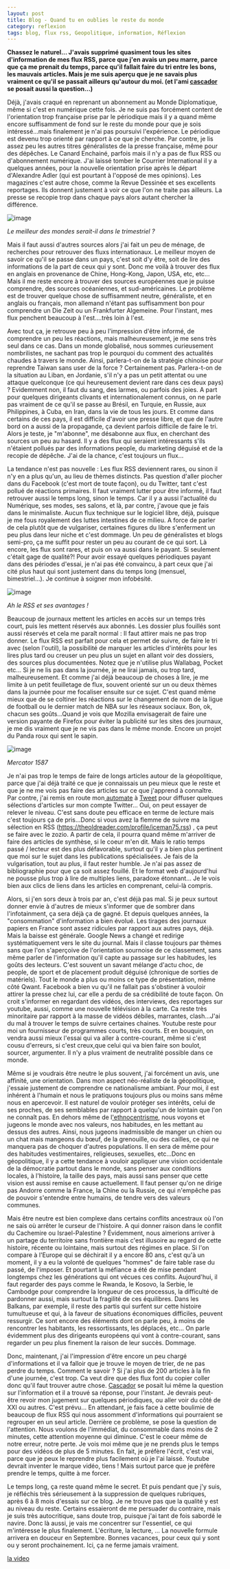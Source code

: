 ```yaml
---
layout: post
title: Blog - Quand tu en oublies le reste du monde
category: reflexion
tags: blog, flux rss, Geopolitique, information, Réflexion
---
```

**Chassez le naturel... J'avais supprimé quasiment tous les sites d'information de mes flux RSS, parce que j'en avais un peu marre, parce que ça me prenait du temps, parce qu'il fallait faire du tri entre les bons, les mauvais articles. Mais je me suis aperçu que je ne savais plus vraiment ce qu'il se passait ailleurs qu'autour du moi. (et l'ami <a href="https://www.blog-libre.org/auteurs/cascador/">cascador</a> se posait aussi la question...)**

Déjà, j'avais craqué en reprenant un abonnement au Monde Diplomatique, même si c'est en numérique cette fois. Je ne suis pas forcément content de l'orientation trop française prise par le périodique mais il y a quand même encore suffisamment de fond sur le reste du monde pour que je sois intéressé...mais finalement je n'ai pas poursuivi l'expérience. Le périodique est devenu trop orienté par rapport à ce que je cherche. Par contre, je lis assez peu les autres titres généralistes de la presse française, même pour des dépêches. Le Canard Enchainé, parfois mais il n'y a pas de flux RSS ou d'abonnement numérique. J'ai laissé tomber le Courrier International il y a quelques années, pour la nouvelle orientation prise après le départ d'Alexandre Adler (qui est pourtant à l'opposé de mes opinions). Les magazines c'est autre chose, comme la Revue Dessinée et ses excellents reportages. Ils donnent justement à voir ce que l'on ne traite pas ailleurs. La presse se recopie trop dans chaque pays alors autant chercher la différence.

![image](https://cheziceman.files.wordpress.com/2019/07/revuexxi.png)

*Le meilleur des mondes serait-il dans le trimestriel ?*

Mais il faut aussi d'autres sources alors j'ai fait un peu de ménage, de recherches pour retrouver des fluxs internationaux. Le meilleur moyen de savoir ce qu'il se passe dans un pays, c'est soit d'y être, soit de lire des informations de la part de ceux qui y sont. Donc me voilà à trouver des flux en anglais en provenance de Chine, Hong-Kong, Japon, USA, etc, etc... Mais il me reste encore à trouver des sources européennes que je puisse comprendre, des sources océaniennes, et sud-américaines. Le problème est de trouver quelque chose de suffisamment neutre, généraliste, et en anglais ou français, mon allemand n'étant pas suffisamment bon pour comprendre un Die Zeit ou un Frankfurter Algemeine. Pour l'instant, mes flux penchent beaucoup à l'est....très loin à l'est.

Avec tout ça, je retrouve peu à peu l'impression d'être informé, de comprendre un peu les réactions, mais malheureusement, je me sens très seul dans ce cas. Dans un monde globalisé, nous sommes curieusement nombrilistes, ne sachant pas trop le pourquoi du comment des actualités chaudes à travers le monde. Ainsi, parlera-t-on de la stratégie chinoise pour reprendre Taiwan sans user de la force ?  Certainement pas. Parlera-t-on de la situation au Liban, en Jordanie, s'il n'y a pas un petit attentat ou une attaque quelconque (ce qui heureusement devient rare dans ces deux pays) ? Evidemment non, il faut du sang, des larmes, ou parfois des joies. A part pour quelques dirigeants clivants et internationalement connus, on ne parle pas vraiment de ce qu'il se passe au Brésil, en Turquie, en Russie, aux Philippines, à Cuba, en Iran, dans la vie de tous les jours.  Et comme dans certains de ces pays, il est difficile d'avoir une presse libre, et que de l'autre bord on a aussi de la propagande, ça devient parfois difficile de faire le tri. Alors je teste, je "m'abonne", me désabonne aux flux, en cherchant des sources un peu au hasard. Il y a des flux qui seraient intéressants s'ils n'étaient pollués par des informations people, du marketing déguisé et de la recopie de dépêche. J'ai de la chance, c'est toujours un flux...

La tendance n'est pas nouvelle : Les flux RSS deviennent rares, ou sinon il n'y en a plus qu'un, au lieu de thèmes distincts. Pas question d'aller piocher dans du Facebook (c'est mort de toute façon), ou du Twitter, tant c'est pollué de réactions primaires. Il faut vraiment lutter pour être informé, il faut retrouver aussi le temps long, sinon le temps. Car il y a aussi l'actualité du Numérique, ses modes, ses salons, et là, par contre, j'avoue que je fais dans le minimaliste. Aucun flux technique sur le logiciel libre, déjà, puisque je me fous royalement des luttes intestines de ce milieu. A force de parler de cela plutôt que de vulgariser, certaines figures du libre s'enferment un peu plus dans leur niche et c'est dommage. Un peu de généralistes et blogs semi-pro, ça me suffit pour rester un peu au courant de ce qui sort. Là encore, les flux sont rares, et puis on va aussi dans le payant. Si seulement c'était gage de qualité?! Pour avoir essayé quelques périodiques payant dans des périodes d'essai, je n'ai pas été convaincu, à part ceux que j'ai cité plus haut qui sont justement dans du temps long (mensuel, bimestriel...). Je continue à soigner mon infobésité.

![image](https://searchengineland.com/images/power-of-RSS.gif)

*Ah le RSS et ses avantages !*

Beaucoup de journaux mettent les articles en accès sur un temps très court, puis les mettent réservés aux abonnés. Les dossier plus fouillés sont aussi réservés et cela me paraît normal : Il faut attirer mais ne pas trop donner. Le flux RSS est parfait pour cela et permet de suivre, de faire le tri avec (selon l'outil), la possibilité de marquer les articles d'intérêts pour les lires plus tard ou creuser un peu plus un sujet en allant voir des dossiers, des sources plus documentées. Notez que je n'utilise plus Wallabag, Pocket etc... Si je ne lis pas dans la journée, je ne lirai jamais, ou trop tard, malheureusement. Et comme j'ai déjà beaucoup de choses à lire, je me limite à un petit feuilletage de flux, souvent orienté sur un ou deux thèmes dans la journée pour me focaliser ensuite sur ce sujet. C'est quand même mieux que de se coltiner les réactions sur le changement de nom de la ligue de football ou le dernier match de NBA sur les réseaux sociaux. Bon, ok, chacun ses goûts...Quand je vois que Mozilla envisagerait de faire une version payante de Firefox pour éviter la publicité sur les sites des journaux, je me dis vraiment que je ne vis pas dans le même monde. Encore un projet du Panda roux qui sent le sapin. 

![image](https://cheziceman.files.wordpress.com/2019/06/carte.jpg)

*Mercator 1587*

Je n'ai pas trop le temps de faire de longs articles autour de la géopolitique, parce que j'ai déjà traité ce que je connaissais un peu mieux que le reste et que je ne me vois pas faire des articles sur ce que j'apprend à connaître. Par contre, j'ai remis en route mon<a href="https://cheziceman.wordpress.com/2018/06/01/tuto-comment-diffuser-sur-tous-les-reseaux-sociaux-sans-se-fatiguer/"> automate</a> à <a href="https://twitter.com/chez_iceman">Tweet</a> pour diffuser quelques sélections d'articles sur mon compte Twitter... Oui, on peut essayer de relever le niveau. C'est sans doute peu efficace en terme de lecture mais c'est toujours ça de pris...Donc si vous avez la flemme de suivre ma sélection en RSS (<a href="https://theoldreader.com/profile/iceman75.rss">https://theoldreader.com/profile/iceman75.rss</a>) , ça peut se faire avec le zozio. A partir de cela, il pourra quand même m'arriver de faire des articles de synthèse, si le coeur m'en dit. Mais le ratio temps passé / lecteur est des plus défavorable, surtout qu'il y a bien plus pertinent que moi sur le sujet dans les publications spécialisées. Je fais de la vulgarisation, tout au plus, il faut rester humble. Je n'ai pas assez de bibliographie pour que ça soit assez fouillé. Et le format web d'aujourd'hui ne pousse plus trop à lire de multiples liens, paradoxe étonnant... Je le vois bien aux clics de liens dans les articles en comprenant, celui-là compris.

Alors, si j'en sors deux à trois par an, c'est déjà pas mal. Si je peux surtout donner envie à d'autres de mieux s'informer que de sombrer dans l'infotainment, ça sera déjà ça de gagné. Et depuis quelques années, la "consommation" d'information a bien évolué. Les tirages des journaux papiers en France sont assez ridicules par rapport aux autres pays, déjà. Mais la baisse est générale. Google News a changé et redirige systématiquement vers le site du journal. Mais il classe toujours par thèmes sans que l'on s'aperçoive de l'orientation sournoise de ce classement, sans même parler de l'information qu'il capte au passage sur les habitudes, les goûts des lecteurs. C'est souvent un savant mélange d'actu choc, de people, de sport et de placement produit déguisé (chronique de sorties de matériels). Tout le monde a plus ou moins ce type de présentation, même côté Qwant. Facebook a bien vu qu'il ne fallait pas s'obstiner à vouloir attirer la presse chez lui, car elle a perdu de sa crédibilité de toute façon. On croit s'informer en regardant des vidéos, des interviews, des reportages sur youtube, aussi, comme une nouvelle télévision à la carte. Ca reste très minoritaire par rapport à la masse de vidéos débiles, marrantes, clash...J'ai du mal à trouver le temps de suivre certaines chaines. Youtube reste pour moi un fournisseur de programmes courts, très courts. Et en bouquin, on vendra aussi mieux l'essai qui va aller à contre-courant, même si c'est cousu d'erreurs, si c'est creux,que celui qui va bien faire son boulot, sourcer, argumenter. Il n'y a plus vraiment de neutralité possible dans ce monde.

Même si je voudrais être neutre le plus souvent, j'ai forcément un avis, une affinité, une orientation. Dans mon aspect néo-réaliste de la géopolitique, j'essaie justement de comprendre ce nationalisme ambiant. Pour moi, il est inhérent à l'humain et nous le pratiquons toujours plus ou moins sans même nous en apercevoir. Il est naturel de vouloir protéger ses intérêts, celui de ses proches, de ses semblables par rapport à quelqu'un de lointain que l'on ne connaît pas. En dehors même de l<a href="https://fr.wikipedia.org/wiki/Ethnocentrisme">'ethnocentrisme</a>, nous voyons et jugeons le monde avec nos valeurs, nos habitudes, en les mettant au dessus des autres. Ainsi, nous jugeons inadmissible de manger un chien ou un chat mais mangeons du bœuf, de la grenouille, ou des cailles, ce qui ne manquera pas de choquer d'autres populations. Il en sera de même pour des habitudes vestimentaires, religieuses, sexuelles, etc...Donc en géopolitique, il y a cette tendance à vouloir appliquer une vision occidentale de la démocratie partout dans le monde, sans penser aux conditions locales, à l'histoire, la taille des pays, mais aussi sans penser que cette vision est aussi remise en cause actuellement. Il faut penser qu'on ne dirige pas Andorre comme la France, la Chine ou la Russie, ce qui n'empêche pas de pouvoir s'entendre entre humains, de tendre vers des valeurs communes. 

Mais être neutre est bien complexe dans certains conflits ancestraux où l'on ne sais où arrêter le curseur de l'histoire. A qui donner raison dans le conflit du Cachemire ou Israel-Palestine ? Évidemment, nous aimerions arriver à un partage du territoire sans frontière mais c'est illusoire au regard de cette histoire, récente ou lointaine, mais surtout des régimes en place. Si l'on compare à l'Europe qui se déchirait il y a encore 80 ans, c'est qu'à un moment, il y a eu la volonté de quelques "hommes" de faire table rase du passé, de l'imposer. Et pourtant la méfiance a été de mise pendant longtemps chez les générations qui ont vécues ces conflits. Aujourd'hui, il faut regarder des pays comme le Rwanda, le Kosovo, la Serbie, le Cambodge pour comprendre la longueur de ces processus, la difficulté de pardonner aussi, mais surtout la fragilité de ces équilibres. Dans les Balkans, par exemple, il reste des partis qui surfent sur cette histoire tumultueuse et qui, à la faveur de situations économiques difficiles, peuvent ressurgir. Ce sont encore des éléments dont on parle peu, à moins de rencontrer les habitants, les ressortissants, les déplacés, etc... On parle évidemment plus des dirigeants européens qui vont à contre-courant, sans regarder un peu plus finement la raison de leur succès. Dommage.

Donc, maintenant, j'ai l'impression d'être encore un peu chargé d'informations et il va falloir que je trouve le moyen de trier, de ne pas perdre du temps. Comment le savoir ? Si j'ai plus de 200 articles à la fin d'une journée, c'est trop. Ca veut dire que des flux font du copier coller donc qu'il faut trouver autre chose. <a href="https://www.blog-libre.org/auteurs/cascador/">Cascador</a>  se posait lui même la question sur l'information et il a trouvé sa réponse, pour l'instant. Je devrais peut-être revoir mon jugement sur quelques périodiques, ou aller voir du côté de XXI ou autres. C'est prévu... En attendant, je fais face à cette boulimie de beaucoup de flux RSS qui nous assomment d'informations qui pourraient se regrouper en un seul article. Derrière ce problème, se pose la question de l'attention. Nous voulons de l'immédiat, du consommable dans moins de 2 minutes, cette attention moyenne qui diminue. C'est le coeur même de notre erreur, notre perte. Je vois moi même que je ne prends plus le temps pour des vidéos de plus de 5 minutes. En fait, je préfère l'écrit, c'est vrai, parce que je peux le reprendre plus facilement où je l'ai laissé. Youtube devrait inventer le marque vidéo, tiens ! Mais surtout parce que je préfère prendre le temps, quitte à me forcer. 

Le temps long, ça reste quand même le secret. Et puis pendant que j'y suis, je réfléchis très sérieusement à la suppression de quelques rubriques, après 6 à 8 mois d'essais sur ce blog. Je ne trouve pas que la qualité y est au niveau du reste. Certains essaieront de me persuader du contraire, mais je suis très autocritique, sans doute trop, puisque j'ai tant de fois sabordé le navire. Donc là aussi, je vais me concentrer sur l'essentiel, ce qui m'intéresse le plus finalement. L'écriture, la lecture, ... La nouvelle formule arrivera en douceur en Septembre. Bonnes vacances, pour ceux qui y sont ou y seront prochainement. Ici, ça ne ferme jamais vraiment.

[la video](https://www.youtube.com/watch?v=M9BNoNFKCBI)
